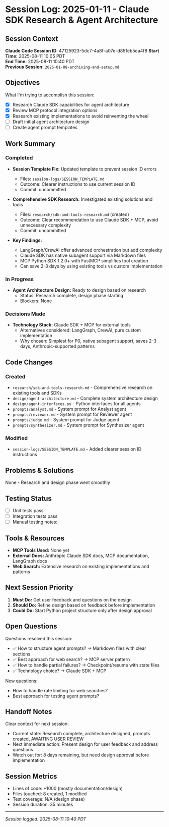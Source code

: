 # Session Log: 2025-01-11 - Claude SDK Research & Agent Architecture

## Session Context

**Claude Code Session ID**: 47125923-5dc7-4a8f-a07e-d851eb5ea4f8
**Start Time:** 2025-08-11 10:05 PDT  
**End Time:** 2025-08-11 10:40 PDT  
**Previous Session:** `2025-01-08-archiving-and-setup.md`  

## Objectives

What I'm trying to accomplish this session:

- [x] Research Claude SDK capabilities for agent architecture
- [x] Review MCP protocol integration options
- [x] Research existing implementations to avoid reinventing the wheel
- [ ] Draft initial agent architecture design
- [ ] Create agent prompt templates

## Work Summary

### Completed

- **Session Template Fix:** Updated template to prevent session ID errors
  - Files: `session-logs/SESSION_TEMPLATE.md`
  - Outcome: Clearer instructions to use current session ID
  - Commit: uncommitted

- **Comprehensive SDK Research:** Investigated existing solutions and tools
  - Files: `research/sdk-and-tools-research.md` (created)
  - Outcome: Clear recommendation to use Claude SDK + MCP, avoid unnecessary complexity
  - Commit: uncommitted

- **Key Findings:**
  - LangGraph/CrewAI offer advanced orchestration but add complexity
  - Claude SDK has native subagent support via Markdown files
  - MCP Python SDK 1.2.0+ with FastMCP simplifies tool creation
  - Can save 2-3 days by using existing tools vs custom implementation

### In Progress

- **Agent Architecture Design:** Ready to design based on research
  - Status: Research complete, design phase starting
  - Blockers: None

### Decisions Made

- **Technology Stack:** Claude SDK + MCP for external tools
  - Alternatives considered: LangGraph, CrewAI, pure custom implementation
  - Why chosen: Simplest for P0, native subagent support, saves 2-3 days, Anthropic-supported patterns

## Code Changes

### Created

- `research/sdk-and-tools-research.md` - Comprehensive research on existing tools and SDKs
- `design/agent-architecture.md` - Complete system architecture design
- `design/agent-interfaces.py` - Python interfaces for all agents
- `prompts/analyst.md` - System prompt for Analyst agent
- `prompts/reviewer.md` - System prompt for Reviewer agent  
- `prompts/judge.md` - System prompt for Judge agent
- `prompts/synthesizer.md` - System prompt for Synthesizer agent

### Modified

- `session-logs/SESSION_TEMPLATE.md` - Added clearer session ID instructions

## Problems & Solutions

None - Research and design phase went smoothly

## Testing Status

- [ ] Unit tests pass
- [ ] Integration tests pass
- [ ] Manual testing notes:

## Tools & Resources

- **MCP Tools Used:** None yet
- **External Docs:** Anthropic Claude SDK docs, MCP documentation, LangGraph docs
- **Web Search:** Extensive research on existing implementations and patterns

## Next Session Priority

1. **Must Do:** Get user feedback and questions on the design
2. **Should Do:** Refine design based on feedback before implementation
3. **Could Do:** Start Python project structure only after design approval

## Open Questions

Questions resolved this session:

- ✅ How to structure agent prompts? → Markdown files with clear sections
- ✅ Best approach for web search? → MCP server pattern
- ✅ How to handle partial failures? → Checkpoint/resume with state files
- ✅ Technology choice? → Claude SDK + MCP

New questions:

- How to handle rate limiting for web searches?
- Best approach for testing agent prompts?

## Handoff Notes

Clear context for next session:

- Current state: Research complete, architecture designed, prompts created, AWAITING USER REVIEW
- Next immediate action: Present design for user feedback and address questions
- Watch out for: 8 days remaining, but need design approval before implementation

## Session Metrics

- Lines of code: +1000 (mostly documentation/design)
- Files touched: 8 created, 1 modified
- Test coverage: N/A (design phase)
- Session duration: 35 minutes

---

*Session logged: 2025-08-11 10:40 PDT*
